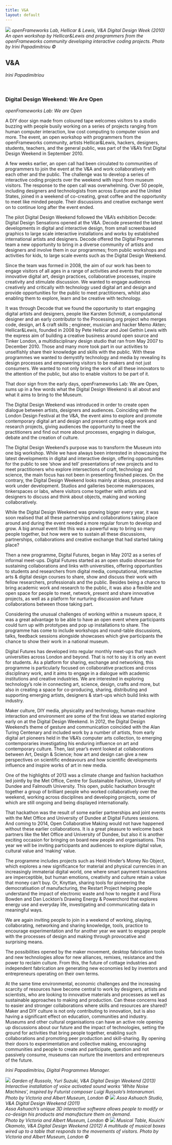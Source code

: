```yaml
---
title: V&A
layout: default
---
```


![](/images/11a.jpg)
*openFrameworks Lab, Hellicar & Lewis, V&A Digital Design Week (2010) An open workshop by Hellicar&Lewis and programmers from the openFrameworks community developing interactive coding projects. Photo by Irini Papadimitriou ©*

## V&A
*Irini Papadimitriou*
<br />
<br />
<br />
### Digital Design Weekend: We Are Open
*openFrameworks Lab: We are Open*

A DIY door sign made from coloured tape welcomes visitors to a studio buzzing with people busily working on a series of projects ranging from human computer interaction, low cost computing to computer vision and more. The event, an open workshop with programmers from the openFrameworks community, artists Hellicar&Lewis, hackers, designers, students, teachers, and the general public, was part of the V&A’s first Digital Design Weekend in September 2010.

A few weeks earlier, an open call had been circulated to communities of programmers to join the event at the V&A and work collaboratively with each other and the public. The challenge was to develop a series of interactive coding projects over the weekend with input from museum visitors. The response to the open call was overwhelming. Over 50 people, including designers and technologists from across Europe and the United States, joined in a weekend of co-creating, great coffee and the opportunity to meet like minded people. Their discussions and creative exchange went on to continue long after the event ended.

The pilot Digital Design Weekend followed the V&A’s exhibition Decode: Digital Design Sensations opened at the V&A. Decode presented the latest developments in digital and interactive design, from small screenbased graphics to large scale interactive installations and works by established international artists and designers. Decode offered the Digital Programmes team a new opportunity to bring in a diverse community of artists and designers and involve them in our programmes; from public workshops and activities for kids, to large scale events such as the Digital Design Weekend.

Since the team was formed in 2008, the aim of our work has been to engage visitors of all ages in a range of activities and events that promote innovative digital art, design practices, collaborative processes, inspire creativity and stimulate discussion. We wanted to engage audiences creatively and critically with technology used digital art and design and provide opportunities for the public to meet practitioners,
whilst also enabling them to explore, learn and be creative with technology.

It was through Decode that we found the opportunity to start engaging digital artists and designers, people like Karsten Schmidt, a computational designer and an early contributor to the Processing.org project who merges code, design, art & craft skills ; engineer, musician and hacker Memo Akten; Hellicar&Lewis, founded in 2008 by Pete Hellicar and Joel Gethin Lewis with the express aim of building a creative business around open source and Tinker London, a multidisciplinary design studio that ran from May 2007 to December 2010.
Those and many more took part in our activities to unselfishly share their knowledge and skills with the public. With these programmes we wanted to demystify technology and media by revealing its design processes and empowering visitors to be makers and not just consumers. We wanted to not only bring the work of all these innovators to the attention of the public, but also to enable visitors to be part of it.

That door sign from the early days, openFrameworks Lab: We are Open, sums up in a few words what the Digital Design Weekend is all about and what it aims to bring to the Museum.

The Digital Design Weekend was introduced in order to create open dialogue between artists, designers and audiences. Coinciding with the London Design Festival at the V&A, the event aims to explore and promote contemporary digital art and design and present cutting edge work and research projects, giving audiences the opportunity to meet the practitioners and find out more about processes, engaging in dialogue, debate and the creation of culture.

The Digital Design Weekend’s purpose was to transform the Museum into one big workshop. While we have always been interested in showcasing the latest developments in digital and interactive design, offering opportunities for the public to see ‘show and tell’ presentations of new projects and to meet practitioners who explore intersections of craft, technology and science, the main focus has not been in presenting  finished pieces. On the contrary, the Digital Design Weekend looks mainly at ideas, processes and work under development. Studios and galleries become makerspaces, tinkerspaces or labs, where visitors come together with artists and designers to discuss and think about objects, making and working collaboratively.

While the Digital Design Weekend was growing bigger every year, it was soon realised that all these partnerships and collaborations taking place around and during the event needed a more regular forum to develop and grow. A big annual event like this was a powerful way to bring so many people together, but how were we to sustain all these discussions, partnerships, collaborations and creative exchange that had started taking place?

Then a new programme, Digital Futures, began in May 2012 as a series of informal meet-ups. Digital Futures started as an open studio showcase for sustaining collaborations and links with universities, offering opportunities to students and researchers from digital media, computational, interactive arts & digital design courses to share, show and discuss their work with fellow researchers, professionals and the public. Besides being a chance to bring academic work and research to the public, it was also a flexible and open space for people to meet, network, present and share innovative projects, as well as a platform for nurturing discussion and future collaborations between those taking part.

Considering the unusual challenges of working within a museum space, it was a great advantage to be able to have an open event where participants could turn up with prototypes and pop up installations to share. The programme has come to include workshops and round-table discussions, talks, feedback sessions alongside showcases which give participants the chance to show their work
in a national museum.

Digital Futures has developed into regular monthly meet-ups that reach universities across London and beyond. That is not to say it is only an event for students.
As a platform for sharing, exchange and networking, this programme is particularly focused on collaborative practices and cross disciplinary work, and it aims to engage in a dialogue with academic institutions and creative industries. We are interested in exploring technology’s role in connecting art, science, design, crafts and more, but also in creating a space for co-producing, sharing, distributing and supporting emerging artists, designers & start-ups which build links with industry.

Maker culture, DIY media, physicality and technology, human-machine interaction and environment are some of the first ideas we started exploring early on at the Digital Design Weekend. In 2012, the Digital Design Weekend’s theme of gesture and communication coincided with the Alan Turing Centenary and included work by a number of artists, from early digital art pioneers held in the V&A’s computer arts collection, to emerging contemporaries investigating his enduring influence on art and contemporary culture. Then, last year’s event looked at collaborations between Art, Design & Science; how art and design can give a new perspectives on scientific endeavours and how scientific developments influence and inspire works of art
in new media.

One of the highlights of 2013 was a climate change and fashion hackathon led jointly by the Met Office, Centre for Sustainable Fashion, University of Dundee and Falmouth University. This open, public hackathon brought together a group of brilliant people who worked collaboratively over the weekend, working across disciplines and developing projects, some of which are still ongoing and being displayed internationally.

That hackathon was the result of some earlier partnerships and joint events with the Met Office and University of Dundee at Digital Futures sessions. And coming to 2014, Open Collaborative Making would not have happened without these earlier collaborations. It is a great pleasure to welcome back partners like the Met Office and University of Dundee, but also it is another exciting occasion for bringing on board new people and organisations. This year we will be inviting participants and audiences to explore digital value, cultural value and ‘making’ value.

The programme includes projects such as Heidi Hinder’s Money No Object, which explores a new significance for material and physical currencies in an increasingly immaterial digital world, one where smart payment transactions are imperceptible, but human emotions, creativity and culture retain a value that money can’t buy.
Or, Knyttan, sharing tools for pioneering the democratisation of manufacturing, the Restart Project helping people understand the impact of electronic waste and how to negate it and Flora Bowden and Dan Lockton’s Drawing Energy & Powerchord that explores energy use and everyday life, investigating and communicating data in meaningful ways.

We are again inviting people to join in a weekend of working, playing, collaborating, networking and sharing knowledge, tools, practice to encourage experimentation and for another year we want to engage people with the processes of design and making through provocative and surprising means.

The possibilities opened by the maker movement, desktop fabrication tools and new technologies allow for new alliances, remixes, resistance and the power to reclaim culture. From this, the future of cottage industries and independent fabrication are generating new economies led by inventors and entrepreneurs operating on their own terms.

At the same time environmental, economic challenges and the increasing scarcity of resources have become central to work by designers, artists and scientists, who are looking to innovative materials and processes as well as sustainable approaches to making and production. Can these concerns lead to easier and stronger collaborations where skills and resources are shared? Maker and DIY culture is not only contributing to innovation, but is also having a significant effect on education, communities and industry. Museums and other cultural organisations can have an active role opening up discussions about our future and the impact of technologies, setting the ground for activities that bring people together, enabling such collaborations and promoting peer production and skill-sharing. By opening their doors to experimentation and collective making, encouraging communities and people to create and participate, question and not passively consume, museums can nurture the inventors and entrepreneurs of the future.

*Irini Papadimitriou, Digital Programmes Manager.*

![](/images/11b.jpg)
*Garden of Russolo, Yuri Suzuki, V&A Digital Design Weekend (2013)  Interactive installation of voice activated sound works ‘White Noise Machines’, inspired by Futurist composer Luigi Russolo’s Intonarumori.   Photo by Victoria and Albert Museum, London ©*
![](/images/11c.jpg)
*Assa Ashuach Studio, V&A Digital Design Weekend (2011)  
Assa Ashuach’s unique 3D interactive software allows people to modify or co-design his products and manufacture them on demand.  
Photo by Victoria and Albert Museum, London ©*
![](/images/11d.jpg)
*Musical Table, Kouichi Okamoto, V&A Digital Design Weekend (2012)  A multitude of musical boxes wired up to a table that responds to the movements of visitors.  Photo by Victoria and Albert Museum, London ©*

